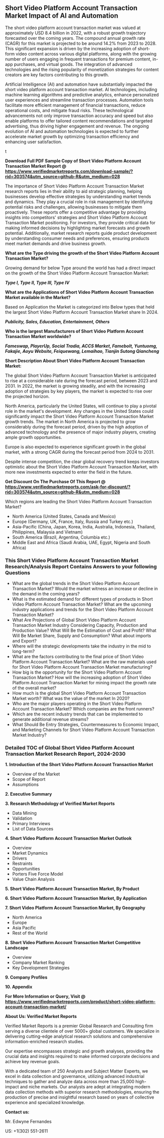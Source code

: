 <h2>Short Video Platform Account Transaction Market Impact of AI and Automation</h2><p>The short video platform account transaction market was valued at approximately USD 8.4 billion in 2022, with a robust growth trajectory forecasted over the coming years. The compound annual growth rate (CAGR) for this market is projected to be around 14.2% from 2023 to 2028. This significant expansion is driven by the increasing adoption of short-form video content across various digital platforms, along with the growing number of users engaging in frequent transactions for premium content, in-app purchases, and virtual goods. The integration of advanced technologies and the rising popularity of monetization strategies for content creators are key factors contributing to this growth.</p><p>Artificial Intelligence (AI) and automation have substantially impacted the short video platform account transaction market. AI technologies, including machine learning algorithms and predictive analytics, enhance personalized user experiences and streamline transaction processes. Automation tools facilitate more efficient management of financial transactions, reduce operational costs, and mitigate fraud risks. These technological advancements not only improve transaction accuracy and speed but also enable platforms to offer tailored content recommendations and targeted advertising, thus driving higher engagement and revenue. The ongoing evolution of AI and automation technologies is expected to further accelerate market growth by optimizing transaction efficiency and enhancing user satisfaction.</p>t</p><p id="" class=""><strong>Download Full PDF Sample Copy of Short Video Platform Account Transaction Market Report @ <a href="https://www.verifiedmarketreports.com/download-sample/?rid=303574&utm_source=github-R&utm_medium=028" target="_blank">https://www.verifiedmarketreports.com/download-sample/?rid=303574&utm_source=github-R&utm_medium=028</a></strong></p><p>The importance of&nbsp;Short Video Platform Account Transaction Market research reports lies in their ability to aid strategic planning, helping businesses develop effective strategies by understanding market trends and dynamics. They play a crucial role in risk management by identifying potential risks and challenges, allowing businesses to mitigate them proactively. These reports offer a competitive advantage by providing insights into competitors' strategies and Short Video Platform Account Transaction Market positioning. For investors, they provide critical data for making informed decisions by highlighting market forecasts and growth potential. Additionally, market research reports guide product development by understanding consumer needs and preferences, ensuring products meet market demands and drive business growth.</p><p><strong>What are the&nbsp;Type driving the growth of the Short Video Platform Account Transaction Market?</strong></p><p id="" class="">Growing demand for below Type around the world has had a direct impact on the growth of the Short Video Platform Account Transaction Market:</p><em><strong>Type I, Type II, Type III, Type IV</strong></em></p><strong>What are the&nbsp;Applications&nbsp;of Short Video Platform Account Transaction Market available in the Market?</strong></p><p id="" class="">Based on Application the Market is categorized into Below types that held the largest Short Video Platform Account Transaction Market share In 2024.</p><em><strong>Publicity, Sales, Education, Entertainment, Others</strong></em></p><strong>Who is the largest Manufacturers of Short Video Platform Account Transaction Market worldwide?</strong></p><p><em><strong>Fameswap, PlayerUp, Social Tradia, ACCS Market, Famebolt, Yuntuomg, Fakajie, Aoyu Website, Feiquewang, Lemaihao, Tianjin Sutong Qiancheng</strong></em></p><p id="" class=""><strong>Short Description About Short Video Platform Account Transaction Market:</strong></p><p>The global Short Video Platform Account Transaction Market is anticipated to rise at a considerable rate during the forecast period, between 2023 and 2031. In 2022, the market is growing steadily, and with the increasing adoption of strategies by key players, the market is expected to rise over the projected horizon.</p><p>North America, particularly the United States, will continue to play a pivotal role in the market's development. Any changes in the United States could significantly impact the Short Video Platform Account Transaction Market growth trends. The market in North America is projected to grow considerably during the forecast period, driven by the high adoption of advanced technology and the presence of major industry players, creating ample growth opportunities.</p><p>Europe is also expected to experience significant growth in the global market, with a strong CAGR during the forecast period from 2024 to 2031.</p><p>Despite intense competition, the clear global recovery trend keeps investors optimistic about the Short Video Platform Account Transaction Market, with more new investments expected to enter the field in the future.</p><p id="" class=""><strong>Get Discount On The Purchase Of This Report @ <a href="https://www.verifiedmarketreports.com/ask-for-discount/?rid=303574&utm_source=github-R&utm_medium=028" target="_blank">https://www.verifiedmarketreports.com/ask-for-discount/?rid=303574&utm_source=github-R&utm_medium=028</a></strong></p>Which regions are leading the Short Video Platform Account Transaction Market?</p><ul><li>North America (United States, Canada and Mexico)</li><li>Europe (Germany, UK, France, Italy, Russia and Turkey etc.)</li><li>Asia-Pacific (China, Japan, Korea, India, Australia, Indonesia, Thailand, Philippines, Malaysia and Vietnam)</li><li>South America (Brazil, Argentina, Columbia etc.)</li><li>Middle East and Africa (Saudi Arabia, UAE, Egypt, Nigeria and South Africa)</li></ul><h3 id="" class="">This Short Video Platform Account Transaction Market Research/Analysis Report Contains Answers to your following Questions</h3><ul><li>What are the global trends in the Short Video Platform Account Transaction Market? Would the market witness an increase or decline in the demand in the coming years?</li><li>What is the estimated demand for different types of products in Short Video Platform Account Transaction Market? What are the upcoming industry applications and trends for the Short Video Platform Account Transaction Market?</li><li>What Are Projections of Global Short Video Platform Account Transaction Market Industry Considering Capacity, Production and Production Value? What Will Be the Estimation of Cost and Profit? What Will Be Market Share, Supply and Consumption? What about imports and Export?</li><li>Where will the strategic developments take the industry in the mid to long-term?</li><li>What are the factors contributing to the final price of Short Video Platform Account Transaction Market? What are the raw materials used for Short Video Platform Account Transaction Market manufacturing?</li><li>How big is the opportunity for the Short Video Platform Account Transaction Market? How will the increasing adoption of Short Video Platform Account Transaction Market for mining impact the growth rate of the overall market?</li><li>How much is the global Short Video Platform Account Transaction Market worth? What was the value of the market In 2020?</li><li>Who are the major players operating in the Short Video Platform Account Transaction Market? Which companies are the front runners?</li><li>Which are the recent industry trends that can be implemented to generate additional revenue streams?</li><li>What Should Be Entry Strategies, Countermeasures to Economic Impact, and Marketing Channels for Short Video Platform Account Transaction Market Industry?</li></ul><h3 id="" class="">Detailed TOC of Global Short Video Platform Account Transaction Market Research Report, 2024-2030</h3><p id="" class=""><strong>1. Introduction of the Short Video Platform Account Transaction Market</strong></p><ul><li>Overview of the Market</li><li>Scope of Report</li><li>Assumptions</li></ul><p id="" class=""><strong>2. Executive Summary</strong></p><p id="" class=""><strong>3. Research Methodology of Verified Market Reports</strong></p><ul><li>Data Mining</li><li>Validation</li><li>Primary Interviews</li><li>List of Data Sources</li></ul><p id="" class=""><strong>4. Short Video Platform Account Transaction Market Outlook</strong></p><ul><li>Overview</li><li>Market Dynamics</li><li>Drivers</li><li>Restraints</li><li>Opportunities</li><li>Porters Five Force Model</li><li>Value Chain Analysis</li></ul><p id="" class=""><strong>5. Short Video Platform Account Transaction Market, By Product</strong></p><p id="" class=""><strong>6. Short Video Platform Account Transaction Market, By Application</strong></p><p id="" class=""><strong>7. Short Video Platform Account Transaction Market, By Geography</strong></p><ul><li>North America</li><li>Europe</li><li>Asia Pacific</li><li>Rest of the World</li></ul><p id="" class=""><strong>8. Short Video Platform Account Transaction Market Competitive Landscape</strong></p><ul><li>Overview</li><li>Company Market Ranking</li><li>Key Development Strategies</li></ul><p id="" class=""><strong>9. Company Profiles</strong></p><p id="" class=""><strong>10. Appendix</strong></p><p id="" class=""><strong>For More Information or Query, Visit @ <a href="https://www.verifiedmarketreports.com/product/short-video-platform-account-transaction-market/" target="_blank">https://www.verifiedmarketreports.com/product/short-video-platform-account-transaction-market/</a></strong></p><p id="" class=""><strong>About Us: Verified Market Reports</strong></p><p id="" class="">Verified Market Reports is a premier Global Research and Consulting firm serving a diverse clientele of over 5000+ global customers. We specialize in delivering cutting-edge analytical research solutions and comprehensive information-enriched research studies.</p><p id="" class="">Our expertise encompasses strategic and growth analyses, providing the crucial data and insights required to make informed corporate decisions and achieve key revenue goals.</p><p id="" class="">With a dedicated team of 250 Analysts and Subject Matter Experts, we excel in data collection and governance, utilizing advanced industrial techniques to gather and analyze data across more than 25,000 high-impact and niche markets. Our analysts are adept at integrating modern data collection methods with superior research methodologies, ensuring the production of precise and insightful research based on years of collective experience and specialized knowledge.</p><p id="" class=""><strong>Contact us:</strong></p><p id="" class="">Mr. Edwyne Fernandes</p><p id="" class="">US: +1(302) 551-2611</p>